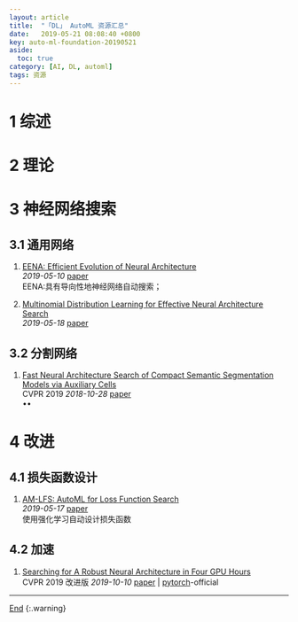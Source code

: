 ```yaml
---
layout: article
title:  "「DL」 AutoML 资源汇总"
date:   2019-05-21 08:08:40 +0800
key: auto-ml-foundation-20190521
aside:
  toc: true
category: [AI, DL, automl]
tags: 资源
---
```

<span id='head'></span>  

<!--more-->


# 1 综述

# 2 理论

# 3 神经网络搜索
## 3.1 通用网络
1. [EENA: Efficient Evolution of Neural Architecture](http://cn.arxiv.org/abs/1905.07320)   
*2019-05-10* [paper](https://arxiv.org/abs/1905.07320)   
EENA:具有导向性地神经网络自动搜索；   

1. [Multinomial Distribution Learning for Effective Neural Architecture Search](https://arxiv.org/abs/1905.07529)   
*2019-05-18* [paper](https://arxiv.org/abs/1905.07529)   

## 3.2 分割网络
1. [Fast Neural Architecture Search of Compact Semantic Segmentation Models via Auxiliary Cells](http://cn.arxiv.org/abs/1810.10804)   
CVPR 2019 *2018-10-28* [paper](https://arxiv.org/abs/1810.10804)     
$\bullet \bullet$   

# 4 改进
## 4.1 损失函数设计
1. [AM-LFS: AutoML for Loss Function Search](http://cn.arxiv.org/abs/1905.07375)   
*2019-05-17* [paper](https://arxiv.org/abs/1905.07375)    
使用强化学习自动设计损失函数    

## 4.2 加速
1. [Searching for A Robust Neural Architecture in Four GPU Hours](http://cn.arxiv.org/abs/1910.04465)      
CVPR 2019 改进版 *2019-10-10* [paper](https://arxiv.org/abs/1910.04465) | [pytorch](https://github.com/D-X-Y/NAS-Projects)-official          



-------------------  
[End](#head)
{:.warning}  

